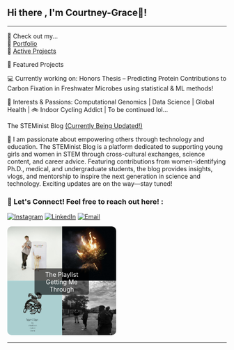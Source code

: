 ## Hi there , I'm Courtney-Grace👋! 

---
  🔗 Check out my...  
📂 [Portfolio](https://github.com/courtneygraceneizer?tab=portfolio)  
💾 [Active Projects](https://github.com/courtneygraceneizer?tab=repositories)  


 🔬 Featured Projects  
 
 💻 Currently working on: Honors Thesis – Predicting Protein Contributions to Carbon Fixation in Freshwater Microbes using statistical & ML methods! 
 
 🧠 Interests & Passions: Computational Genomics | Data Science | Global Health | 🚲 Indoor Cycling Addict | To be continued lol...
     
The STEMinist Blog [(Currently Being Updated!)](https://www.instagram.com/thesteministblog/)

🤖 I am passionate about empowering others through technology and education. The STEMinist Blog is a platform dedicated to supporting young girls and women in STEM through cross-cultural exchanges, science content, and career advice. Featuring contributions from women-identifying Ph.D., medical, and undergraduate students, the blog provides insights, vlogs, and mentorship to inspire the next generation in science and technology. Exciting updates are on the way—stay tuned!

### 📨 Let's Connect! Feel free to reach out here! :

[![Instagram](https://img.shields.io/badge/Instagram-%23808080.svg?style=for-the-badge&logo=instagram&logoColor=white)](https://instagram.com/thesteministblog) 
[![LinkedIn](https://img.shields.io/badge/LinkedIn-%23212121.svg?style=for-the-badge&logo=linkedin&logoColor=white)](https://linkedin.com/in/courtney-graceneizer) 
[![Email](https://img.shields.io/badge/Email-%23444444.svg?style=for-the-badge&logo=gmail&logoColor=white)](mailto:cneizer@charlotte.edu)



<a href="https://open.spotify.com/playlist/5kFnYQzKtNiL62z58SavvL?si=c83db8bc53454e73" target="_blank" style="text-decoration: none; color: inherit;">
  <div style="position: relative; display: inline-block; text-align: center;">
    <img src="https://raw.githubusercontent.com/courtneygraceneizer/courtneygraceneizer/main/Screenshot%202025-03-19%20120347.png?raw=true" width="250" height="250" style="border-radius: 10px;">
    <div style="position: absolute; top: 50%; left: 50%; transform: translate(-50%, -50%); background: rgba(0, 0, 0, 0.6); color: white; padding: 5px 10px; border-radius: 5px;">
       The Playlist Getting Me Through 
    </div>
  </div>
</a>







---

